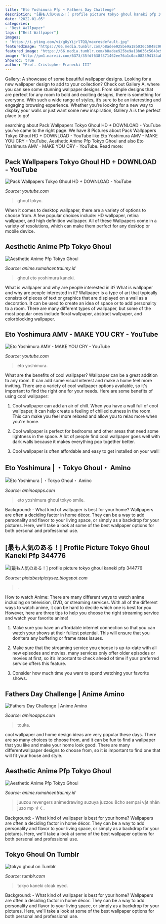 ```yaml
---
title: "Eto Yoshimura Pfp ~ Fathers Day Challenge"
description: "[最も人気のある！] profile picture tokyo ghoul kaneki pfp 344776"
date: "2022-01-05"
categories:
- "Best Wallpaper"
tags: ["Best Wallpaper"]
images:
- "https://i.ytimg.com/vi/g8yYijrlTQQ/maxresdefault.jpg"
featuredImage: "https://66.media.tumblr.com/b8adee925be9a18b036c5048c9040b2d/tumblr_oarzy329Ts1rxf627o1_500.png"
featured_image: "https://66.media.tumblr.com/b8adee925be9a18b036c5048c9040b2d/tumblr_oarzy329Ts1rxf627o1_500.png"
image: "http://pm1.narvii.com/6373/35fdf638f371462ee76a1c0ac082394134abbdf3_00.jpg"
ShowToc: true
author: "Prof. Cristopher Franecki III"
---
```



Gallery: A showcase of some beautiful wallpaper designs.
Looking for a new wallpaper design to add to your collection? Check out Gallery A, where you can see some stunning wallpaper designs. From simple designs that are perfect for any room to bold and exciting designs, there is something for everyone. With such a wide range of styles, it’s sure to be an interesting and engaging browsing experience. Whether you’re looking for a new way to display your walls or just want some new inspiration, Gallery A is the perfect place to go!
		
		
		
		
		
		
		
	

		
searching about Pack Wallpapers Tokyo Ghoul HD + DOWNLOAD - YouTube you've came to the right page. We have 8 Pictures about Pack Wallpapers Tokyo Ghoul HD + DOWNLOAD - YouTube like Eto Yoshimura AMV - MAKE YOU CRY - YouTube, Aesthetic Anime Pfp Tokyo Ghoul and also Eto Yoshimura AMV - MAKE YOU CRY - YouTube. Read more:
		
    
## Pack Wallpapers Tokyo Ghoul HD + DOWNLOAD - YouTube

<img loading=lazy src="https://i.ytimg.com/vi/g8yYijrlTQQ/maxresdefault.jpg" onerror="this.onerror=null;this.src='https://tse3.mm.bing.net/th?id=OIP.jV0kHCWRWV932A20zSk8PQHaEK&amp;pid=15.1';" alt="Pack Wallpapers Tokyo Ghoul HD + DOWNLOAD - YouTube">

_Source: youtube.com_

>ghoul tokyo. 

	

When it comes to desktop wallpaper, there are a variety of options to choose from. A few popular choices include: HD wallpaper, retina wallpaper, and high definition wallpaper. All of these Wallpapers come in a variety of resolutions, which can make them perfect for any desktop or mobile device. 

    
## Aesthetic Anime Pfp Tokyo Ghoul

<img loading=lazy src="https://i.pinimg.com/474x/1d/a5/70/1da5702ea8e63a214886ee4772539893.jpg" onerror="this.onerror=null;this.src='https://tse4.mm.bing.net/th?id=OIP.PuFAAHaqcrN-DIIJaAURgwAAAA&amp;pid=15.1';" alt="Aesthetic Anime Pfp Tokyo Ghoul">

_Source: anime.rumahcentral.my.id_

>ghoul eto yoshimura kaneki. 

	

What is wallpaper and why are people interested in it?
What is wallpaper and why are people interested in it?
Wallpaper is a type of art that typically consists of pieces of text or graphics that are displayed on a wall as a decoration. It can be used to create an idea of space or to add personality to a room. There are many different types of wallpaper, but some of the most popular ones include floral wallpaper, abstract wallpaper, and colorblocking wallpaper.

    
## Eto Yoshimura AMV - MAKE YOU CRY - YouTube

<img loading=lazy src="https://i.ytimg.com/vi/ZYeno2dqFmc/maxresdefault.jpg" onerror="this.onerror=null;this.src='https://tse4.mm.bing.net/th?id=OIP.iarLHkw6az6Z2fS2k5GA0wHaEK&amp;pid=15.1';" alt="Eto Yoshimura AMV - MAKE YOU CRY - YouTube">

_Source: youtube.com_

>eto yoshimura. 

	

What are the benefits of cool wallpaper?
Wallpaper can be a great addition to any room. It can add some visual interest and make a home feel more inviting. There are a variety of cool wallpaper options available, so it's important to find the right one for your needs. Here are some benefits of using cool wallpaper: 
1. Cool wallpaper can add an air of chill. When you have a wall full of cool wallpaper, it can help create a feeling of chilled outness in the room. This can make you feel more relaxed and allow you to relax more when you're home. 

2. Cool wallpaper is perfect for bedrooms and other areas that need some lightness in the space. A lot of people find cool wallpaper goes well with dark walls because it makes everything pop together better. 

3. Cool wallpaper is often affordable and easy to get installed on your wall!

    
## Eto Yoshimura | ・Tokyo Ghoul・ Amino

<img loading=lazy src="http://pm1.narvii.com/6373/35fdf638f371462ee76a1c0ac082394134abbdf3_00.jpg" onerror="this.onerror=null;this.src='https://tse4.mm.bing.net/th?id=OIP.ku1bFbNgH6cYoADX0JmXHQAAAA&amp;pid=15.1';" alt="Eto Yoshimura | ・Tokyo Ghoul・ Amino">

_Source: aminoapps.com_

>eto yoshimura ghoul tokyo smile. 

	

Background: - What kind of wallpaper is best for your home?
Wallpapers are often a deciding factor in home décor. They can be a way to add personality and flavor to your living space, or simply as a backdrop for your pictures. Here, we'll take a look at some of the best wallpaper options for both personal and professional use.

    
## [最も人気のある！] Profile Picture Tokyo Ghoul Kaneki Pfp 344776

<img loading=lazy src="https://i.pinimg.com/originals/1d/bd/34/1dbd34be95639cef5eaac50875c1ddcb.jpg" onerror="this.onerror=null;this.src='https://tse2.mm.bing.net/th?id=OIP.EVxK4SuZg6enB4LoCzg3LgHaEY&amp;pid=15.1';" alt="[最も人気のある！] profile picture tokyo ghoul kaneki pfp 344776">

_Source: pixtabestpictysez.blogspot.com_

>. 

	

How to watch Anime: There are many different ways to watch anime including on television, DVD, or streaming services.
With all of the different ways to watch anime, it can be hard to decide which one is best for you. However, here are three tips to help you choose the right streaming service and watch your favorite anime!
1. Make sure you have an affordable internet connection so that you can watch your shows at their fullest potential. This will ensure that you don’tera any buffering or frame rates issues.

2. Make sure that the streaming service you choose is up-to-date with all new episodes and movies. many services only offer older episodes or movies at first, so it’s important to check ahead of time if your preferred service offers this feature.

3. Consider how much time you want to spend watching your favorite shows.

    
## Fathers Day Challenge | Anime Amino

<img loading=lazy src="https://pa1.narvii.com/5770/a9d796216b653bcec82a2fb4b37caf77307443f1_hq.gif" onerror="this.onerror=null;this.src='https://tse2.mm.bing.net/th?id=OIP.WP3KFhGZ-c55lliVSkqI3gHaEK&amp;pid=15.1';" alt="Fathers Day Challenge | Anime Amino">

_Source: aminoapps.com_

>touka. 

	

cool wallpaper and home design ideas are very popular these days. There are so many choices to choose from, and it can be fun to find a wallpaper that you like and make your home look good. There are many differentwallpaper designs to choose from, so it is important to find one that will fit your house and style.

    
## Aesthetic Anime Pfp Tokyo Ghoul

<img loading=lazy src="https://i.pinimg.com/564x/5e/a2/e2/5ea2e2b67c55f4f2ca5a3b7203d73c39.jpg" onerror="this.onerror=null;this.src='https://tse1.mm.bing.net/th?id=OIP.Io5sxbNJwrEXeAn08SqDqwHaHa&amp;pid=15.1';" alt="Aesthetic Anime Pfp Tokyo Ghoul">

_Source: anime.rumahcentral.my.id_

>juuzou revengers animedrawing suzuya juzzou 8cho sempai vật nhân juzo mp すく. 

	

Background: - What kind of wallpaper is best for your home?
Wallpapers are often a deciding factor in home décor. They can be a way to add personality and flavor to your living space, or simply as a backdrop for your pictures. Here, we'll take a look at some of the best wallpaper options for both personal and professional use.

    
## Tokyo Ghoul On Tumblr

<img loading=lazy src="https://66.media.tumblr.com/b8adee925be9a18b036c5048c9040b2d/tumblr_oarzy329Ts1rxf627o1_500.png" onerror="this.onerror=null;this.src='https://tse3.mm.bing.net/th?id=OIP.2OhYH_pRmFIysj1Ty-5NRQHaI1&amp;pid=15.1';" alt="tokyo ghoul on Tumblr">

_Source: tumblr.com_

>tokyo kaneki cloak eyed. 

	

Background: - What kind of wallpaper is best for your home?
Wallpapers are often a deciding factor in home décor. They can be a way to add personality and flavor to your living space, or simply as a backdrop for your pictures. Here, we'll take a look at some of the best wallpaper options for both personal and professional use.

